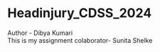 # Headinjury_CDSS_2024
Author - Dibya Kumari
<br> This is my assignment
colaborator- Sunita Shelke 
